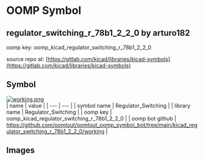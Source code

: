 # OOMP Symbol  
## regulator_switching_r_78b1_2_2_0  by arturo182  
  
oomp key: oomp_kicad_regulator_switching_r_78b1_2_2_0  
  
source repo at: [https://gitlab.com/kicad/libraries/kicad-symbols](https://gitlab.com/kicad/libraries/kicad-symbols)  
## Symbol  
  
[![working.png](working_600.png)](working.png)  
| name | value | 
| --- | --- | 
| symbol name | Regulator_Switching | 
| library name | Regulator_Switching | 
| oomp key | oomp_kicad_regulator_switching_r_78b1_2_2_0 | 
| oomp bot github | https://github.com/oomlout/oomlout_oomp_symbol_bot/tree/main/kicad_regulator_switching_r_78b1_2_2_0/working | 
## Images  
